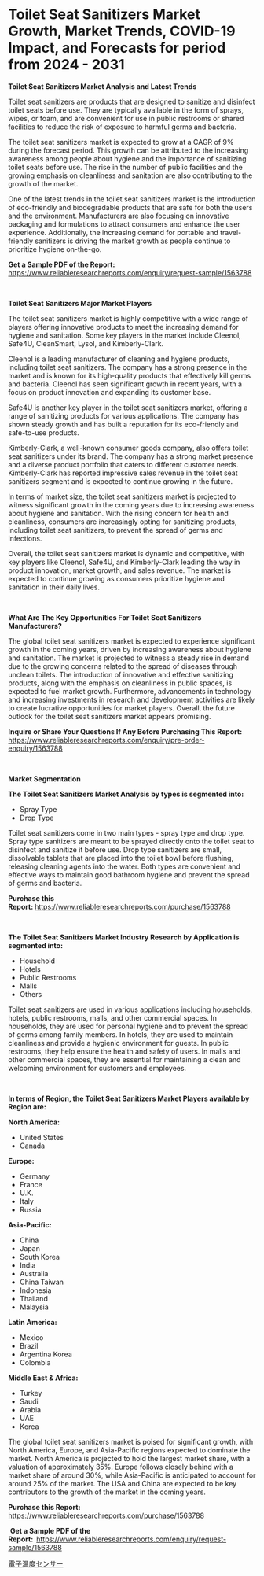 <p><h1>Toilet Seat Sanitizers Market Growth, Market Trends, COVID-19 Impact, and Forecasts for period from 2024 - 2031</h1></p><p><strong>Toilet Seat Sanitizers Market Analysis and Latest Trends</strong></p>
<p><p>Toilet seat sanitizers are products that are designed to sanitize and disinfect toilet seats before use. They are typically available in the form of sprays, wipes, or foam, and are convenient for use in public restrooms or shared facilities to reduce the risk of exposure to harmful germs and bacteria.</p><p>The toilet seat sanitizers market is expected to grow at a CAGR of 9% during the forecast period. This growth can be attributed to the increasing awareness among people about hygiene and the importance of sanitizing toilet seats before use. The rise in the number of public facilities and the growing emphasis on cleanliness and sanitation are also contributing to the growth of the market.</p><p>One of the latest trends in the toilet seat sanitizers market is the introduction of eco-friendly and biodegradable products that are safe for both the users and the environment. Manufacturers are also focusing on innovative packaging and formulations to attract consumers and enhance the user experience. Additionally, the increasing demand for portable and travel-friendly sanitizers is driving the market growth as people continue to prioritize hygiene on-the-go.</p></p>
<p><strong>Get a Sample PDF of the Report:&nbsp;</strong> <a href="https://www.reliableresearchreports.com/enquiry/request-sample/1563788">https://www.reliableresearchreports.com/enquiry/request-sample/1563788</a></p>
<p>&nbsp;</p>
<p><strong>Toilet Seat Sanitizers Major Market Players</strong></p>
<p><p>The toilet seat sanitizers market is highly competitive with a wide range of players offering innovative products to meet the increasing demand for hygiene and sanitation. Some key players in the market include Cleenol, Safe4U, CleanSmart, Lysol, and Kimberly-Clark.</p><p>Cleenol is a leading manufacturer of cleaning and hygiene products, including toilet seat sanitizers. The company has a strong presence in the market and is known for its high-quality products that effectively kill germs and bacteria. Cleenol has seen significant growth in recent years, with a focus on product innovation and expanding its customer base.</p><p>Safe4U is another key player in the toilet seat sanitizers market, offering a range of sanitizing products for various applications. The company has shown steady growth and has built a reputation for its eco-friendly and safe-to-use products.</p><p>Kimberly-Clark, a well-known consumer goods company, also offers toilet seat sanitizers under its brand. The company has a strong market presence and a diverse product portfolio that caters to different customer needs. Kimberly-Clark has reported impressive sales revenue in the toilet seat sanitizers segment and is expected to continue growing in the future.</p><p>In terms of market size, the toilet seat sanitizers market is projected to witness significant growth in the coming years due to increasing awareness about hygiene and sanitation. With the rising concern for health and cleanliness, consumers are increasingly opting for sanitizing products, including toilet seat sanitizers, to prevent the spread of germs and infections.</p><p>Overall, the toilet seat sanitizers market is dynamic and competitive, with key players like Cleenol, Safe4U, and Kimberly-Clark leading the way in product innovation, market growth, and sales revenue. The market is expected to continue growing as consumers prioritize hygiene and sanitation in their daily lives.</p></p>
<p>&nbsp;</p>
<p><strong>What Are The Key Opportunities For Toilet Seat Sanitizers Manufacturers?</strong></p>
<p><p>The global toilet seat sanitizers market is expected to experience significant growth in the coming years, driven by increasing awareness about hygiene and sanitation. The market is projected to witness a steady rise in demand due to the growing concerns related to the spread of diseases through unclean toilets. The introduction of innovative and effective sanitizing products, along with the emphasis on cleanliness in public spaces, is expected to fuel market growth. Furthermore, advancements in technology and increasing investments in research and development activities are likely to create lucrative opportunities for market players. Overall, the future outlook for the toilet seat sanitizers market appears promising.</p></p>
<p><strong>Inquire or Share Your Questions If Any Before Purchasing This Report:</strong> <a href="https://www.reliableresearchreports.com/enquiry/pre-order-enquiry/1563788">https://www.reliableresearchreports.com/enquiry/pre-order-enquiry/1563788</a></p>
<p>&nbsp;</p>
<p><strong>Market Segmentation</strong></p>
<p><strong>The Toilet Seat Sanitizers Market Analysis by types is segmented into:</strong></p>
<p><ul><li>Spray Type</li><li>Drop Type</li></ul></p>
<p><p>Toilet seat sanitizers come in two main types - spray type and drop type. Spray type sanitizers are meant to be sprayed directly onto the toilet seat to disinfect and sanitize it before use. Drop type sanitizers are small, dissolvable tablets that are placed into the toilet bowl before flushing, releasing cleaning agents into the water. Both types are convenient and effective ways to maintain good bathroom hygiene and prevent the spread of germs and bacteria.</p></p>
<p><strong>Purchase this Report:&nbsp;</strong><a href="https://www.reliableresearchreports.com/purchase/1563788">https://www.reliableresearchreports.com/purchase/1563788</a></p>
<p>&nbsp;</p>
<p><strong>The Toilet Seat Sanitizers Market Industry Research by Application is segmented into:</strong></p>
<p><ul><li>Household</li><li>Hotels</li><li>Public Restrooms</li><li>Malls</li><li>Others</li></ul></p>
<p><p>Toilet seat sanitizers are used in various applications including households, hotels, public restrooms, malls, and other commercial spaces. In households, they are used for personal hygiene and to prevent the spread of germs among family members. In hotels, they are used to maintain cleanliness and provide a hygienic environment for guests. In public restrooms, they help ensure the health and safety of users. In malls and other commercial spaces, they are essential for maintaining a clean and welcoming environment for customers and employees.</p></p>
<p>&nbsp;</p>
<p><strong>In terms of Region, the Toilet Seat Sanitizers Market Players available by Region are:</strong></p>
<p>
    <p> <strong> North America: </strong>
        <ul>
            <li>United States</li>
            <li>Canada</li>
        </ul>
        </p> 
    <p> <strong> Europe: </strong>
        <ul>
            <li>Germany</li>
            <li>France</li>
            <li>U.K.</li>
            <li>Italy</li>
            <li>Russia</li>
        </ul>
        </p> 
    <p> <strong> Asia-Pacific: </strong>
        <ul>
            <li>China</li>
            <li>Japan</li>
            <li>South Korea</li>
            <li>India</li>
            <li>Australia</li>
            <li>China Taiwan</li>
            <li>Indonesia</li>
            <li>Thailand</li>
            <li>Malaysia</li>
        </ul>
        </p> 
    <p> <strong> Latin America: </strong>
        <ul>
            <li>Mexico</li>
            <li>Brazil</li>
            <li>Argentina Korea</li>
            <li>Colombia</li>
        </ul>
        </p> 
    <p> <strong> Middle East & Africa: </strong>
        <ul>
            <li>Turkey</li>
            <li>Saudi</li>
            <li>Arabia</li>
            <li>UAE</li>
            <li>Korea</li>
        </ul>
    </p>
    </p>
<p><p>The global toilet seat sanitizers market is poised for significant growth, with North America, Europe, and Asia-Pacific regions expected to dominate the market. North America is projected to hold the largest market share, with a valuation of approximately 35%. Europe follows closely behind with a market share of around 30%, while Asia-Pacific is anticipated to account for around 25% of the market. The USA and China are expected to be key contributors to the growth of the market in the coming years.</p></p>
<p><strong>Purchase this Report: </strong><a href="https://www.reliableresearchreports.com/purchase/1563788">https://www.reliableresearchreports.com/purchase/1563788</a></p>
<p>&nbsp;<strong>Get a Sample PDF of the Report:&nbsp;&nbsp;</strong><a href="https://www.reliableresearchreports.com/enquiry/request-sample/1563788">https://www.reliableresearchreports.com/enquiry/request-sample/1563788</a></p>
<p><strong></strong></p>
<p><p><a href="https://github.com/EstaSprer20231/Market-Research-Report-List-1/blob/main/23740785777.md">電子温度センサー</a></p></p>